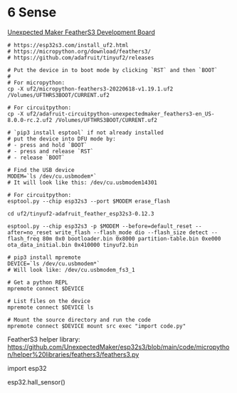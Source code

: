 # 6 Sense

[Unexpected Maker FeatherS3 Development Board](https://esp32s3.com/)

```
# https://esp32s3.com/install_uf2.html
# https://micropython.org/download/feathers3/
# https://github.com/adafruit/tinyuf2/releases

# Put the device in to boot mode by clicking `RST` and then `BOOT`
#
# For micropython:
cp -X uf2/micropython-feathers3-20220618-v1.19.1.uf2 /Volumes/UFTHRS3BOOT/CURRENT.uf2

# For circuitpython:
cp -X uf2/adafruit-circuitpython-unexpectedmaker_feathers3-en_US-8.0.0-rc.2.uf2 /Volumes/UFTHRS3BOOT/CURRENT.uf2
```

```
# `pip3 install esptool` if not already installed
# put the device into DFU mode by:
# - press and hold `BOOT`
# - press and release `RST`
# - release `BOOT`

# Find the USB device
MODEM=`ls /dev/cu.usbmodem*`
# It will look like this: /dev/cu.usbmodem14301

# For circuitpython:
esptool.py --chip esp32s3 --port $MODEM erase_flash

cd uf2/tinyuf2-adafruit_feather_esp32s3-0.12.3

esptool.py --chip esp32s3 -p $MODEM --before=default_reset --after=no_reset write_flash --flash_mode dio --flash_size detect --flash_freq 80m 0x0 bootloader.bin 0x8000 partition-table.bin 0xe000 ota_data_initial.bin 0x410000 tinyuf2.bin
```

```
# pip3 install mpremote
DEVICE=`ls /dev/cu.usbmodem*`
# Will look like: /dev/cu.usbmodem_fs3_1

# Get a python REPL
mpremote connect $DEVICE

# List files on the device
mpremote connect $DEVICE ls

# Mount the source directory and run the code
mpremote connect $DEVICE mount src exec "import code.py"
```

FeatherS3 helper library: https://github.com/UnexpectedMaker/esp32s3/blob/main/code/micropython/helper%20libraries/feathers3/feathers3.py


import esp32

esp32.hall_sensor()
